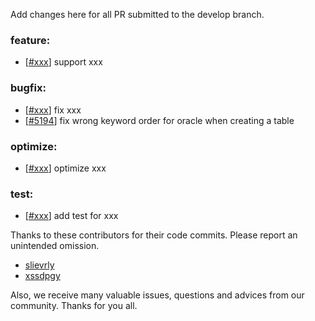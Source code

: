 Add changes here for all PR submitted to the develop branch.

<!-- Please add the `changes` to the following location(feature/bugfix/optimize/test) based on the type of PR -->

### feature:
- [[#xxx](https://github.com/seata/seata/pull/xxx)] support xxx

### bugfix:
- [[#xxx](https://github.com/seata/seata/pull/xxx)] fix xxx
- [[#5194](https://github.com/seata/seata/pull/5194)] fix wrong keyword order for oracle when creating a table

### optimize:
- [[#xxx](https://github.com/seata/seata/pull/xxx)] optimize xxx

### test:
- [[#xxx](https://github.com/seata/seata/pull/xxx)] add test for xxx

Thanks to these contributors for their code commits. Please report an unintended omission.

<!-- Please make sure your Github ID is in the list below -->
- [slievrly](https://github.com/slievrly)
- [xssdpgy](https://github.com/xssdpgy)

Also, we receive many valuable issues, questions and advices from our community. Thanks for you all.
